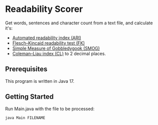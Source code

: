 # Readability Scorer
Get words, sentences and character count from a text file, and calculate it's:
- [Automated readability index (ARI)](https://en.wikipedia.org/wiki/Automated_readability_index)
- [Flesch–Kincaid readability test (FK)](https://en.wikipedia.org/wiki/Flesch%E2%80%93Kincaid_readability_tests) 
- [Simple Measure of Gobbledygook (SMOG)](https://en.wikipedia.org/wiki/SMOG)
- [Coleman–Liau index (CL)](https://en.wikipedia.org/wiki/Coleman%E2%80%93Liau_index)
to 2 decimal places.


## Prerequisites
This program is written in Java 17.

## Getting Started
Run Main.java with the file to be processed:

```bash
java Main FILENAME
```
